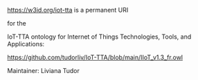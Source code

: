 https://w3id.org/iot-tta is a permanent URI 

for the 

IoT-TTA ontology for Internet of Things Technologies, Tools, and Applications: 

https://github.com/tudorliv/IoT-TTA/blob/main/IIoT_v1.3_fr.owl

Maintainer: Liviana Tudor

